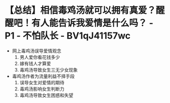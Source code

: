 # 【总结】相信毒鸡汤就可以拥有真爱？醒醒吧！有人能告诉我爱情是什么吗？ - P1 - 不怕队长 - BV1qJ41157wc

-   网上毒鸡汤误导爱情观念
    1.  男人爱你看花钱多少
    2.  嫁有钱人才算爱
    3.  毒鸡汤导致女生三无少女现象
-   毒鸡汤作者为流量利益不择手段
    1.  误导女生对爱情的期待
    2.  毒鸡汤影响女生判断力
    3.  毒鸡汤导致女生困惑和失望